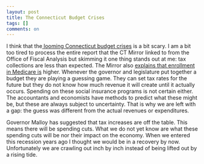 ```yaml
---
layout: post
title: The Connecticut Budget Crises
tags: []
comments: on
---
```

I think that the<a href="http://ctmirror.org/story/18217/ct-projected-deficit"> looming Connecticut budget crises</a> is a bit scary. I am a bit too tired to process the entire report that the CT Mirror linked to from the Office of Fiscal Analysis but skimming it one thing stands out at me: tax collections are less than expected. The Mirror also <a href="http://ctmirror.org/story/18201/malloys-budget-chief-confirms-365m-deficit-testimony-legislature">explains that enrollment in Medicare is</a> higher. Whenever the governor and legislature put together a budget they are playing a guessing game. They can set tax rates for the future but they do not know how much revenue it will create until it actually occurs. Spending on these social insurance programs is not certain either. The accountants and economists have methods to predict what these might be, but these are always subject to uncertainty. That is why we are left with a gap: the guess was different from the actual revenues or expenditures.

Governor Malloy has suggested that tax increases are off the table. This means there will be spending cuts. What we do not yet know are what these spending cuts will be nor their impact on the economy. When we entered this recession years ago I thought we would be in a recovery by now. Unfortunately we are crawling out inch by inch instead of being lifted out by a rising tide.
